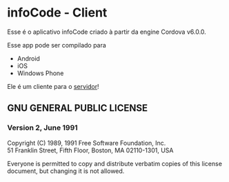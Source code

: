 # infoCode - Client

Esse é o aplicativo infoCode criado à partir da engine Cordova v6.0.0. 

Esse app pode ser compilado para 

- Android
- iOS
- Windows Phone

Ele é um cliente para o [servidor](https://github.com/fsoares1/infocode-server)!

## GNU GENERAL PUBLIC LICENSE

### Version 2, June 1991

Copyright (C) 1989, 1991 Free Software Foundation, Inc.  
51 Franklin Street, Fifth Floor, Boston, MA  02110-1301, USA

Everyone is permitted to copy and distribute verbatim copies
of this license document, but changing it is not allowed.
